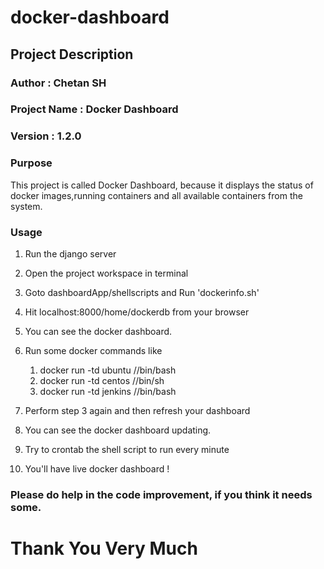 # docker-dashboard

## Project Description

### Author : Chetan SH

### Project Name : Docker Dashboard 

### Version : 1.2.0

### Purpose
This project is called Docker Dashboard, because it displays
the status of docker images,running containers and all available containers
from the system.

### Usage

1. Run the django server
2. Open the project workspace in terminal
3. Goto dashboardApp/shellscripts and Run 'dockerinfo.sh'
4. Hit localhost:8000/home/dockerdb from your browser
5. You can see the docker dashboard.
6. Run some docker commands like
    1. docker run -td ubuntu //bin/bash
    2. docker run -td centos //bin/sh
    3. docker run -td jenkins //bin/bash
    
7. Perform step 3 again and then refresh your dashboard
8. You can see the docker dashboard updating.
9. Try to crontab the shell script to run every minute
10. You'll have live docker dashboard !


### Please do help in the code improvement, if you think it needs some.
# Thank You Very Much
